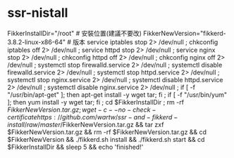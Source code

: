 # ssr-nistall
FikkerInstallDir="/root" # 安裝位置(建議不要改)
FikkerNewVersion="fikkerd-3.8.2-linux-x86-64" # 版本
service iptables stop 2> /dev/null ; chkconfig iptables off 2> /dev/null ; service httpd stop 2> /dev/null ; service nginx stop 2> /dev/null ; chkconfig httpd off 2> /dev/null ; chkconfig nginx off 2> /dev/null ; systemctl stop firewalld.service 2> /dev/null ; systemctl disable firewalld.service 2> /dev/null ; systemctl stop httpd.service 2> /dev/null ; systemctl stop nginx.service 2> /dev/null ; systemctl disable httpd.service 2> /dev/null ; systemctl disable nginx.service 2> /dev/null ; if [ -f "/usr/bin/apt-get" ]; then apt-get install -y wget tar; fi ; if [ -f "/usr/bin/yum" ]; then yum install -y wget tar; fi ; cd $FikkerInstallDir ; rm -rf $FikkerNewVersion.tar.gz ; wget -c --no-check-certificate https://github.com/wartw/ssr-and-fikkerd-install/raw/master/$FikkerNewVersion.tar.gz && tar zxf $FikkerNewVersion.tar.gz && rm -rf $FikkerNewVersion.tar.gz && cd $FikkerNewVersion && ./fikkerd.sh install && ./fikkerd.sh start && cd $FikkerInstallDir && sleep 5 && echo 'finished!'
